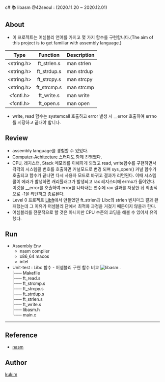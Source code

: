 c# 📚 libasm
@42seoul : (2020.11.20 ~ 2020.12.01)

## About
- 이 프로젝트는 어셈블리 언어를 가지고 몇 가지 함수를 구현합니다.(The aim of this project is to get familiar with assembly language.)

|  Type   | Function | Description |
| :---: | :--------: | :----------- |
|<string.h> | ft_strlen.s | man strlen |
|<string.h> | ft_strdup.s | man strdup |
|<string.h> | ft_strcpy.s | man strcpy |
|<string.h> | ft_strcmp.s | man strcmp |
|<fcntl.h> | ft_write.s | man write |
|<fcntl.h> | ft_open.s | man open |

- write, read 함수는 systemcall 호출하고 error 발생 시 __error 호출하여 errno를 저장하고 끝내야 합니다.

## Review
- assembly language를 경험할 수 있었다.
- [Computer-Achitecture 스터디](https://github.com/Kraken-Addicts/Computer-Achitecture)도 함께 진행했다.
- CPU, 레지스터, Stack 메모리를 이해하게 되었고 read, write함수를 구현하면서 각각의 시스템콜 번호를 호출하면 커널모드로 변경 되며 sys_open() 커널 함수가 호출되고 함수가 끝나면 다시 사용자 모드로 바뀌고 결과가 리턴된다. 이때 시스템콜이 에러가 발생하면 캐리플래그가 발생되고 rax 레지스터에 errno가 들어있다. 이것을 __error를 호출하여 error를 나타내는 변수에 rax 결과를 저장한 뒤 최종적으로 -1을 리턴하고 종료된다.
- Level 0 프로젝트 [Libft](https://github.com/ku-kim/Project_42seoul/tree/master/libft)에서 만들었던 ft_strlen과 Libc의 strlen 벤치마크 결과 완패했는데 그 이유가 어셈블리 단에서 최적화 과정을 거쳤기 때문이지 않을까 한다.
- 어셈블리를 전문적으로 할 것은 아니지만 CPU 수준의 코딩을 해볼 수 있어서 유익했다.

## Run
- Assembly Env
	- nasm compiler
	- x86_64 macos
	- intel
- Unit-test : Libc 함수 - 어셈블리 구현 함수 비교
![libasm](https://user-images.githubusercontent.com/57086195/104812738-9de6c100-5847-11eb-8be1-e458c7862e9d.gif)
.  
├── Makefile  
├── ft_read.s  
├── ft_strcmp.s  
├── ft_strcpy.s  
├── ft_strdup.s  
├── ft_strlen.s  
├── ft_write.s  
├── libasm.h  
└── main.c  


---

## Reference
- [nasm](https://www.nasm.us/)

## Author
[kukim](https://github.com/ku-kim)
